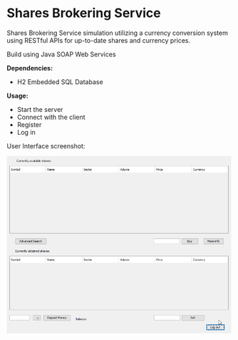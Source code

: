 # Shares Brokering Service
Shares Brokering Service simulation utilizing a currency conversion system using RESTful APIs for up-to-date shares and currency prices.

Build using Java SOAP Web Services

**Dependencies:** 
- H2 Embedded SQL Database

**Usage:**  
- Start the server
- Connect with the client
- Register
- Log in

User Interface screenshot:

![User Interface](ScreenShots/UI.png)

